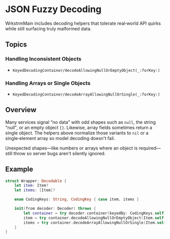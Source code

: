 # JSON Fuzzy Decoding

WrkstrmMain includes decoding helpers that tolerate real‑world API quirks while
still surfacing truly malformed data.

## Topics

### Handling Inconsistent Objects

- ``KeyedDecodingContainer/decodeAllowingNullOrEmptyObject(_:forKey:)``

### Handling Arrays or Single Objects

- ``KeyedDecodingContainer/decodeArrayAllowingNullOrSingle(_:forKey:)``

## Overview

Many services signal “no data” with odd shapes such as `null`, the string
"null", or an empty object `{}`. Likewise, array fields sometimes return a
single object. The helpers above normalize those variants to `nil` or a
single‑element array so model decoding doesn't fail.

Unexpected shapes—like numbers or arrays where an object is required—still throw
so server bugs aren't silently ignored.

## Example

```swift
struct Wrapper: Decodable {
    let item: Item?
    let items: [Item]?

    enum CodingKeys: String, CodingKey { case item, items }

    init(from decoder: Decoder) throws {
        let container = try decoder.container(keyedBy: CodingKeys.self)
        item = try container.decodeAllowingNullOrEmptyObject(Item.self, forKey: .item)
        items = try container.decodeArrayAllowingNullOrSingle(Item.self, forKey: .items)
    }
}
```
